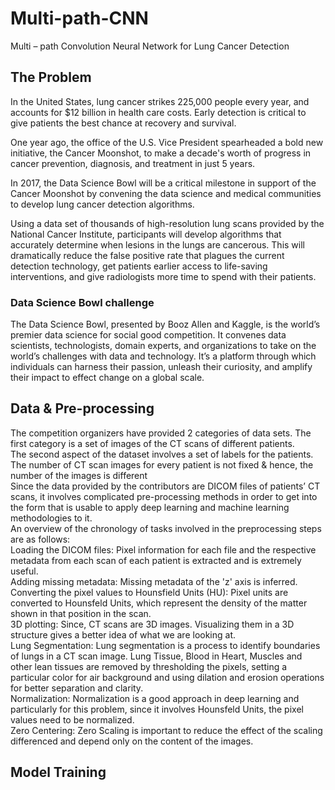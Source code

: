 # Multi-path-CNN
Multi – path Convolution Neural Network for Lung Cancer Detection
## The Problem 
In the United States, lung cancer strikes 225,000 people every year, and accounts for $12 billion in health care costs. Early detection is critical to give patients the best chance at recovery and survival.  

One year ago, the office of the U.S. Vice President spearheaded a bold new initiative, the Cancer Moonshot, to make a decade's worth of progress in cancer prevention, diagnosis, and treatment in just 5 years.  

In 2017, the Data Science Bowl will be a critical milestone in support of the Cancer Moonshot by convening the data science and medical communities to develop lung cancer detection algorithms.  

Using a data set of thousands of high-resolution lung scans provided by the National Cancer Institute, participants will develop algorithms that accurately determine when lesions in the lungs are cancerous. This will dramatically reduce the false positive rate that plagues the current detection technology, get patients earlier access to life-saving interventions, and give radiologists more time to spend with their patients.  

### Data Science Bowl challenge
The Data Science Bowl, presented by Booz Allen and Kaggle, is the world’s premier data science for social good competition. It convenes data scientists, technologists, domain experts, and organizations to take on the world’s challenges with data and technology. It’s a platform through which individuals can harness their passion, unleash their curiosity, and amplify their impact to effect change on a global scale.

## Data & Pre-processing
The competition organizers have provided 2 categories of data sets. The first category is a set of images of the CT scans of different patients.  
The second aspect of the dataset involves a set of labels for the patients. The number of CT scan images for every patient is not fixed & hence, the number of the images is different  
Since the data provided by the contributors are DICOM files of patients’ CT scans, it involves complicated pre-processing methods in order to get into the form that is usable to apply deep learning and machine learning methodologies to it.  
An overview of the chronology of tasks involved in the preprocessing steps are as follows:  
Loading the DICOM files: Pixel information for each file and the respective metadata from each scan of each patient is extracted and is extremely useful.  
Adding missing metadata: Missing metadata of the 'z' axis is inferred.  
Converting the pixel values to Hounsfield Units (HU): Pixel units are converted to Hounsfeld Units, which represent the density of the matter shown in that position in the scan.   
3D plotting: Since, CT scans are 3D images. Visualizing them in a 3D structure gives a better idea of what we are looking at.  
Lung Segmentation: Lung segmentation is a process to identify boundaries of lungs in a CT scan image. Lung Tissue, Blood in Heart, Muscles and other lean tissues are removed by thresholding the pixels, setting a particular color for air background and using dilation and erosion operations for better separation and clarity.    
Normalization: Normalization is a good approach in deep learning and particularly for this problem, since it involves Hounsfeld Units, the pixel values need to be normalized.  
Zero Centering: Zero Scaling is important to reduce the effect of the scaling differenced and depend only on the content of the images.  
## Model Training
